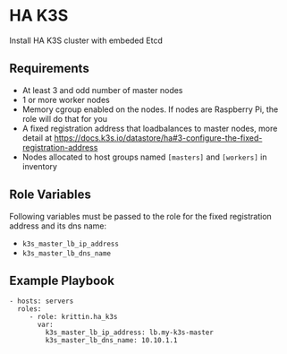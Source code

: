 HA K3S
=========

Install HA K3S cluster with embeded Etcd 

Requirements
------------

* At least 3 and odd number of master nodes
* 1 or more worker nodes
* Memory cgroup enabled on the nodes. If nodes are Raspberry Pi, the role will do that for you
* A fixed registration address that loadbalances to master nodes, more detail at https://docs.k3s.io/datastore/ha#3-configure-the-fixed-registration-address
* Nodes allocated to host groups named ```[masters]``` and ```[workers]``` in inventory 

Role Variables
--------------

Following variables must be passed to the role for the fixed registration address and its dns name:
* ```k3s_master_lb_ip_address```
* ```k3s_master_lb_dns_name``` 


Example Playbook
----------------

    - hosts: servers
      roles:
         - role: krittin.ha_k3s
           var:
             k3s_master_lb_ip_address: lb.my-k3s-master
             k3s_master_lb_dns_name: 10.10.1.1
